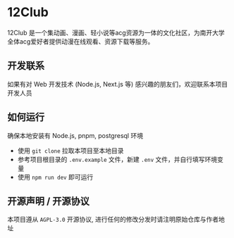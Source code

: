 # 12Club

12Club 是一个集动画、漫画、轻小说等acg资源为一体的文化社区，为南开大学全体acg爱好者提供动漫在线观看、资源下载等服务。

## 开发联系

如果有对 Web 开发技术 (Node.js, Next.js 等) 感兴趣的朋友们，欢迎联系本项目开发人员

## 如何运行

确保本地安装有 Node.js, pnpm, postgresql 环境

- 使用 `git clone` 拉取本项目至本地目录
- 参考项目根目录的 `.env.example` 文件，新建 `.env` 文件，并自行填写环境变量
- 使用 `npm run dev` 即可运行

## 开源声明 / 开源协议

本项目遵从 `AGPL-3.0` 开源协议, 进行任何的修改分发时请注明原始仓库与作者地址
